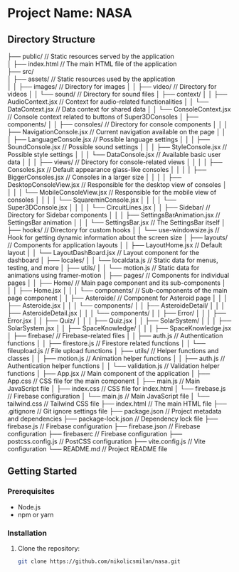 # Project Name: NASA

## Directory Structure

├── public/ // Static resources served by the application <br>
│ ├── index.html // The main HTML file of the application <br>
├── src/ <br>
│ ├── assets/ // Static resources used by the application <br>
│ │ ├── images/ // Directory for images
│ │ ├── video/ // Directory for videos
│ │ └── sound/ // Directory for sound files
│ ├── context/
│ │ ├── AudioContext.jsx // Context for audio-related functionalities
│ │ └── DataContext.jsx // Data context for shared data
│ │ └── ConsoleContext.jsx // Console context related to buttons of Super3DConsoles
│ ├── components/
│ │ ├── consoles/ // Directory for console components
│ │ │ ├── NavigationConsole.jsx // Current navigation available on the page
│ │ │ ├── LanguageConsole.jsx // Possible language settings
│ │ │ ├── SoundConsole.jsx // Possible sound settings
│ │ │ ├── StyleConsole.jsx // Possible style settings
│ │ │ └── DataConsole.jsx // Available basic user data
│ │ │ ├── views/ // Directory for console-related views
│ │ │ │ ├── Consoles.jsx // Default appearance glass-like consoles
│ │ │ │ ├── BiggerConsoles.jsx // Consoles in a larger size
│ │ │ │ ├── DesktopConsoleView.jsx // Responsible for the desktop view of consoles
│ │ │ │ └── MobileConsoleView.jsx // Responsible for the mobile view of consoles
│ │ │ │ └── SquareminConsole.jsx
│ │ │ │ └── Super3DConsole.jsx
│ │ │ │ └── CircuitLines.jsx
│ │ ├── Sidebar/ // Directory for Sidebar components
│ │ │ ├── SettingsBarAnimation.jsx // SettingsBar animation
│ │ │ └── SettingsBar.jsx // The SettingsBar itself
│ ├── hooks/ // Directory for custom hooks
│ │ └── use-windowsize.js // Hook for getting dynamic information about the screen size
│ ├── layouts/ // Components for application layouts
│ │ ├── LayoutHome.jsx // Default layout
│ │ └── LayoutDashBoard.jsx // Layout component for the dashboard
│ ├── locales/
│ │ └── localdata.js // Static data for menus, testing, and more
│ ├── utils/
│ │ └── motion.js // Static data for animations using framer-motion
│ ├── pages/ // Components for individual pages
│ │ ├── Home/ // Main page component and its sub-components
│ │ │ ├── Home.jsx
│ │ │ └── components/ // Sub-components of the main page component
│ │ ├── Asteroide/ // Component for Asteroid page
│ │ │ ├── Asteroide.jsx
│ │ │ └── components/
│ │ ├── AsteroideDetail/
│ │ │ ├── AsteroideDetail.jsx
│ │ │ └── components/
│ │ ├── Error/
│ │ │ ├── Error.jsx
│ │ ├── Quiz/
│ │ │ ├── Quiz.jsx
│ │ ├── SolarSystem/
│ │ │ ├── SolarSystem.jsx
│ │ ├── SpaceKnowledge/
│ │ │ ├── SpaceKnowledge.jsx
│ ├── firebase/ // Firebase-related files
│ │ ├── auth.js // Authentication functions
│ │ ├── firestore.js // Firestore related functions
│ │ └── fileupload.js // File upload functions
│ ├── utils/ // Helper functions and classes
│ │ ├── motion.js // Animation helper functions
│ │ ├── auth.js // Authentication helper functions
│ │ └── validation.js // Validation helper functions
│ ├── App.jsx // Main component of the application
│ ├── App.css // CSS file for the main component
│ ├── main.js // Main JavaScript file
│ ├── index.css // CSS file for index.html
│ └── firebase.js // Firebase configuration
│ └── main.js // Main JavaScript file
│ └── tailwind.css // Tailwind CSS file
├── index.html // The main HTML file
├── .gitignore // Git ignore settings file
├── package.json // Project metadata and dependencies
├── package-lock.json // Dependency lock file
├── firebase.js // Firebase configuration
├── firebase.json // Firebase configuration
├── firebaserc // Firebase configuration
├── postcss.config.js // PostCSS configuration
├── vite.config.js // Vite configuration
└── README.md // Project README file

## Getting Started

### Prerequisites

- Node.js
- npm or yarn

### Installation

1. Clone the repository:
   ```bash
   git clone https://github.com/nikolicsmilan/nasa.git